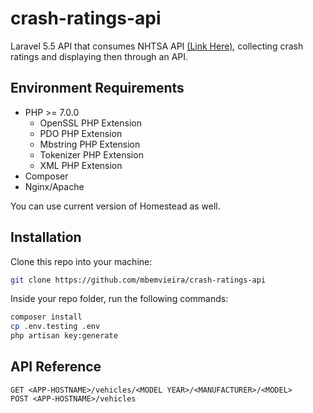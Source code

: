 # crash-ratings-api

Laravel 5.5 API that consumes NHTSA API [(Link Here)](https://one.nhtsa.gov/webapi/Default.aspx?SafetyRatings/API/5), collecting crash ratings and displaying then through an API.

## Environment Requirements

- PHP >= 7.0.0
  - OpenSSL PHP Extension
  - PDO PHP Extension
  - Mbstring PHP Extension
  - Tokenizer PHP Extension
  - XML PHP Extension
- Composer
- Nginx/Apache

 You can use current version of Homestead as well.

## Installation

Clone this repo into your machine:

```bash
git clone https://github.com/mbemvieira/crash-ratings-api
```

Inside your repo folder, run the following commands:

```bash
composer install
cp .env.testing .env
php artisan key:generate
```

## API Reference

```
GET <APP-HOSTNAME>/vehicles/<MODEL YEAR>/<MANUFACTURER>/<MODEL>
POST <APP-HOSTNAME>/vehicles
```

